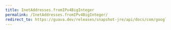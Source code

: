 ```yaml
---
title: InetAddresses.fromIPv4BigInteger
permalink: /InetAddresses.fromIPv4BigInteger/
redirect_to: https://guava.dev/releases/snapshot-jre/api/docs/com/google/common/net/InetAddresses.html#fromIPv4BigInteger-java.math.BigInteger-
---
```

